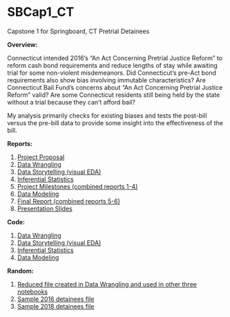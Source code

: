 # SBCap1_CT
Capstone 1 for Springboard, CT Pretrial Detainees

<b>Overview:</b>

Connecticut intended 2016’s “An Act Concerning Pretrial Justice Reform” to reform cash bond requirements and reduce lengths of stay while awaiting trial for some non-violent misdemeanors.  Did Connecticut’s pre-Act bond requirements also show bias involving immutable characteristics?  Are Connecticut Bail Fund’s concerns about “An Act Concerning Pretrial Justice Reform” valid?  Are some Connecticut residents still being held by the state without a trial because they can’t afford bail?

My analysis primarily checks for existing biases and tests the post-bill versus the pre-bill data to provide some insight into the effectiveness of the bill.

<b>Reports:</b>
1.  <a href="https://github.com/SlothDream/SBCap1_CT/blob/master/Project%20proposal.pdf">Project Proposal</a>
2.  <a href="https://github.com/SlothDream/SBCap1_CT/blob/master/Data%20Wrangling.pdf">Data Wrangling</a>
3.  <a href="https://github.com/SlothDream/SBCap1_CT/blob/master/Data%20Storytelling.pdf">Data Storytelling (visual EDA)</a>
4.  <a href="https://github.com/SlothDream/SBCap1_CT/blob/master/Inferential.pdf">Inferential Statistics</a>
5.  <a href="https://github.com/SlothDream/SBCap1_CT/blob/master/Project%20milestones.pdf">Project Milestones (combined reports 1-4)</a>
6.  <a href="https://github.com/SlothDream/SBCap1_CT/blob/master/Data%20Modeling.pdf">Data Modeling</a>
7.  <a href="">Final Report (combined reports 5-6)</a>
7.  <a href="">Presentation Slides</a>

<b>Code:</b>
1.  <a href="https://github.com/SlothDream/SBCap1_CT/blob/master/CT_csv.ipynb">Data Wrangling</a>
2.  <a href="https://github.com/SlothDream/SBCap1_CT/blob/master/CT_EDA.ipynb">Data Storytelling (visual EDA)</a>
3.  <a href="https://github.com/SlothDream/SBCap1_CT/blob/master/CT_Inferential.ipynb">Inferential Statistics</a>
4.  <a href="https://github.com/SlothDream/SBCap1_CT/blob/master/CT_Classification.ipynb">Data Modeling</a>

<b>Random:</b>
1.  <a href="https://github.com/SlothDream/SBCap1_CT/blob/master/detainees_classed_offenses.csv">Reduced file created in Data Wrangling and used in other three notebooks</a>
2.  <a href="https://github.com/SlothDream/SBCap1_CT/blob/master/detainees_2016_07.csv">Sample 2016 detainees file</a>
3.  <a href="https://github.com/SlothDream/SBCap1_CT/blob/master/detainees_2018_07.csv">Sample 2018 detainees file</a>
